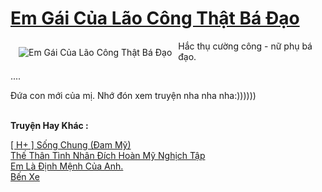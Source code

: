 <a href="https://utruyen.com/em-gai-cua-lao-cong-that-ba-dao/19538/" title="Em Gái Của Lão Công Thật Bá Đạo"><h1>Em Gái Của Lão Công Thật Bá Đạo</h1></a><div style="display:table"><img align="right" style="float: left; padding: 10px;" src="https://utruyen.com/images/story/200x260/em-gai-cua-lao-cong-that-ba-dao.jpg" alt="Em Gái Của Lão Công Thật Bá Đạo">Hắc thụ cường công - nữ phụ bá đạo. <p></p>....<p></p>Đứa con mới của mị. Nhớ đón xem truyện nha nha nha:))))))</div><p><br><b>Truyện Hay Khác :</b></p><a href="https://utruyen.com/h-song-chung-dam-my/22100/" alt="[ H+ ] Sống Chung (Đam Mỹ)">[ H+ ] Sống Chung (Đam Mỹ)</a><br/><a href="https://dammyh.wordpress.com/2019/11/07/the-than-tinh-nhan-dich-hoan-my-nghich-tap/" alt="Thế Thân Tình Nhân Đích Hoàn Mỹ Nghịch Tập">Thế Thân Tình Nhân Đích Hoàn Mỹ Nghịch Tập</a><br/><a href="https://dammyh.wordpress.com/2019/11/07/em-la-dinh-menh-cua-anh/" alt="Em Là Định Mệnh Của Anh.">Em Là Định Mệnh Của Anh.</a><br/><a href="https://truyenhot2019.blogspot.com/2019/12/ben-xe.html" alt="Bến Xe">Bến Xe</a><br/>